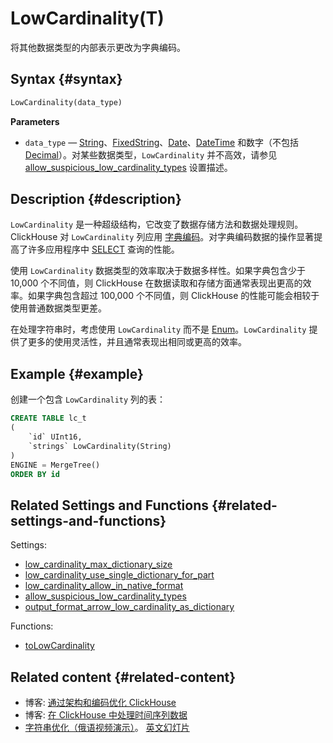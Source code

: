 
# LowCardinality(T)

将其他数据类型的内部表示更改为字典编码。

## Syntax {#syntax}

```sql
LowCardinality(data_type)
```

**Parameters**

- `data_type` — [String](../../sql-reference/data-types/string.md)、[FixedString](../../sql-reference/data-types/fixedstring.md)、[Date](../../sql-reference/data-types/date.md)、[DateTime](../../sql-reference/data-types/datetime.md) 和数字（不包括 [Decimal](../../sql-reference/data-types/decimal.md)）。对某些数据类型，`LowCardinality` 并不高效，请参见 [allow_suspicious_low_cardinality_types](../../operations/settings/settings.md#allow_suspicious_low_cardinality_types) 设置描述。

## Description {#description}

`LowCardinality` 是一种超级结构，它改变了数据存储方法和数据处理规则。ClickHouse 对 `LowCardinality` 列应用 [字典编码](https://en.wikipedia.org/wiki/Dictionary_coder)。对字典编码数据的操作显著提高了许多应用程序中 [SELECT](../../sql-reference/statements/select/index.md) 查询的性能。

使用 `LowCardinality` 数据类型的效率取决于数据多样性。如果字典包含少于 10,000 个不同值，则 ClickHouse 在数据读取和存储方面通常表现出更高的效率。如果字典包含超过 100,000 个不同值，则 ClickHouse 的性能可能会相较于使用普通数据类型更差。

在处理字符串时，考虑使用 `LowCardinality` 而不是 [Enum](../../sql-reference/data-types/enum.md)。`LowCardinality` 提供了更多的使用灵活性，并且通常表现出相同或更高的效率。

## Example {#example}

创建一个包含 `LowCardinality` 列的表：

```sql
CREATE TABLE lc_t
(
    `id` UInt16,
    `strings` LowCardinality(String)
)
ENGINE = MergeTree()
ORDER BY id
```

## Related Settings and Functions {#related-settings-and-functions}

Settings:

- [low_cardinality_max_dictionary_size](../../operations/settings/settings.md#low_cardinality_max_dictionary_size)
- [low_cardinality_use_single_dictionary_for_part](../../operations/settings/settings.md#low_cardinality_use_single_dictionary_for_part)
- [low_cardinality_allow_in_native_format](../../operations/settings/settings.md#low_cardinality_allow_in_native_format)
- [allow_suspicious_low_cardinality_types](../../operations/settings/settings.md#allow_suspicious_low_cardinality_types)
- [output_format_arrow_low_cardinality_as_dictionary](/operations/settings/formats#output_format_arrow_low_cardinality_as_dictionary)

Functions:

- [toLowCardinality](../../sql-reference/functions/type-conversion-functions.md#tolowcardinality)

## Related content {#related-content}

- 博客: [通过架构和编码优化 ClickHouse](https://clickhouse.com/blog/optimize-clickhouse-codecs-compression-schema)
- 博客: [在 ClickHouse 中处理时间序列数据](https://clickhouse.com/blog/working-with-time-series-data-and-functions-ClickHouse)
- [字符串优化（俄语视频演示）](https://youtu.be/rqf-ILRgBdY?list=PL0Z2YDlm0b3iwXCpEFiOOYmwXzVmjJfEt)。 [英文幻灯片](https://github.com/ClickHouse/clickhouse-presentations/raw/master/meetup19/string_optimization.pdf)
